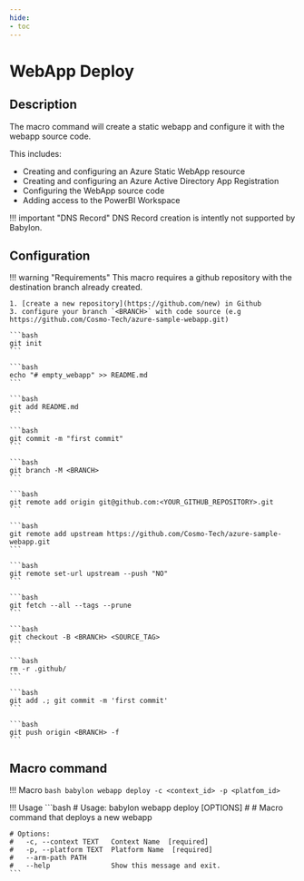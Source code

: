 ```yaml
---
hide:
- toc
---
```

# WebApp Deploy

## Description

The macro command will create a static webapp and configure it with the webapp source code.

This includes:

  - Creating and configuring an Azure Static WebApp resource
  - Creating and configuring an Azure Active Directory App Registration
  - Configuring the WebApp source code
  - Adding access to the PowerBI Workspace


!!! important "DNS Record"
    DNS Record creation is intently not supported by Babylon.  


## Configuration

!!! warning "Requirements"
    This macro requires a github repository with the destination branch already created.
    
    1. [create a new repository](https://github.com/new) in Github
    3. configure your branch `<BRANCH>` with code source (e.g https://github.com/Cosmo-Tech/azure-sample-webapp.git)
    
    ```bash
    git init
    ```

    ```bash
    echo "# empty_webapp" >> README.md
    ```
    
    ```bash
    git add README.md
    ```
    
    ```bash
    git commit -m "first commit"
    ```
    
    ```bash
    git branch -M <BRANCH>
    ```
    
    ```bash
    git remote add origin git@github.com:<YOUR_GITHUB_REPOSITORY>.git
    ```
    
    ```bash
    git remote add upstream https://github.com/Cosmo-Tech/azure-sample-webapp.git
    ```
    
    ```bash
    git remote set-url upstream --push "NO"
    ```
    
    ```bash
    git fetch --all --tags --prune
    ```
    
    ```bash
    git checkout -B <BRANCH> <SOURCE_TAG>
    ```
    
    ```bash
    rm -r .github/
    ```
    
    ```bash
    git add .; git commit -m 'first commit'
    ```
    
    ```bash
    git push origin <BRANCH> -f
    ```

## Macro command

!!! Macro
    ```bash
    babylon webapp deploy -c <context_id> -p <platfom_id> 
    ```

!!! Usage
    ```bash
    # Usage: babylon webapp deploy [OPTIONS]
    #
    #  Macro command that deploys a new webapp

    # Options:
    #   -c, --context TEXT   Context Name  [required]
    #   -p, --platform TEXT  Platform Name  [required]
    #   --arm-path PATH
    #   --help               Show this message and exit.
    ```
